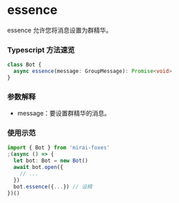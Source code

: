 # essence

essence 允许您将消息设置为群精华。

### Typescript 方法速览

```typescript
class Bot {
  async essence(message: GroupMessage): Promise<void>
}
```

### 参数解释

- message：要设置群精华的消息。

### 使用示范

```typescript
import { Bot } from 'mirai-foxes'
;(async () => {
  let bot: Bot = new Bot()
  await bot.open({
    // ...
  })
  bot.essence({...}) // 设精
})()
```

